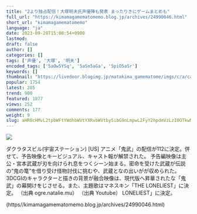 ```yaml
---
title: "2より独占配信！大塚明夫氏声優陣も発表 まったりきにゲームまとめも"
full_url: "https://kimamagamematomemo.blog.jp/archives/24990046.html"
short_url: "kimamagamematomemo"
language: "ja"
date: 2023-09-28T15:00:54+0900
lastmod: 
draft: false
author: []
categories: []
tags: ['声優', '大塚', '明夫']
encoded_tags: ['5aOw5YSq', '5aSn5aGa', '5piO5aSr']
keywords: []
thumbnail: "https://livedoor.blogimg.jp/matakima_gamematome/imgs/c/a/cac9ca0a.jpg"
popular: 1754
latest: 285
trend: 900
featured: 1877
views: 252
comments: 177
weight: 9
slug: aHR0cHMvL2tpbWFtYWdhbWVtYXRvbWVtby5ibG9nLmpwL2FyY2hpdmVzLzI0OTkwMDQ2Lmh0bWw=
---
```


![](https://livedoor.blogimg.jp/matakima_gamematome/imgs/c/a/cac9ca0a.jpg)

ダクラタスビル(宇宙ステーション) [US] アニメ「鬼武」の配信が112に決定。併せて、予告映像とキービジュアル、キャスト報が解禁された。 予告編映像は主公・宮本武蔵が刃を向けられ息をつくシーン始まる。密命を受けた武蔵が伝説の“鬼の篭”を借り受け怪物討伐に挑むや、武蔵となの出いがが収められた。3DCGIのキャラクターと描きの背景が融合映像は、現代版へ昇華されたな「鬼武」の幕開けをじさせる。また、主題歌はマネスキン「THE LONELIEST」に決定。 （出典 ogre.natalie.mu） （出典 Youtube） LONELIEST」に決定。

(https//kimamagamematomemo.blog.jp/archives/24990046.html)
